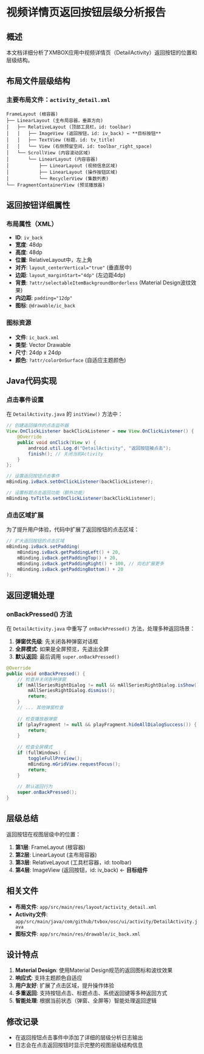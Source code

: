 # 视频详情页返回按钮层级分析报告

## 概述
本文档详细分析了XMBOX应用中视频详情页（DetailActivity）返回按钮的位置和层级结构。

## 布局文件层级结构

### 主要布局文件：`activity_detail.xml`

```
FrameLayout (根容器)
├── LinearLayout (主布局容器，垂直方向)
│   ├── RelativeLayout (顶部工具栏，id: toolbar)
│   │   ├── ImageView (返回按钮，id: iv_back) ← **目标按钮**
│   │   ├── TextView (标题，id: tv_title)
│   │   └── View (右侧预留空间，id: toolbar_right_space)
│   └── ScrollView (内容滚动区域)
│       └── LinearLayout (内容容器)
│           ├── LinearLayout (视频信息区域)
│           ├── LinearLayout (操作按钮区域)
│           └── RecyclerView (集数列表)
└── FragmentContainerView (预览播放器)
```

## 返回按钮详细属性

### 布局属性（XML）
- **ID**: `iv_back`
- **宽度**: 48dp
- **高度**: 48dp
- **位置**: RelativeLayout中，左上角
- **对齐**: `layout_centerVertical="true"` (垂直居中)
- **边距**: `layout_marginStart="4dp"` (左边距4dp)
- **背景**: `?attr/selectableItemBackgroundBorderless` (Material Design波纹效果)
- **内边距**: `padding="12dp"`
- **图标**: `@drawable/ic_back`

### 图标资源
- **文件**: `ic_back.xml`
- **类型**: Vector Drawable
- **尺寸**: 24dp x 24dp
- **颜色**: `?attr/colorOnSurface` (自适应主题颜色)

## Java代码实现

### 点击事件设置
在 `DetailActivity.java` 的 `initView()` 方法中：

```java
// 创建返回操作的点击监听器
View.OnClickListener backClickListener = new View.OnClickListener() {
    @Override
    public void onClick(View v) {
        android.util.Log.d("DetailActivity", "返回按钮被点击");
        finish(); // 关闭当前Activity
    }
};

// 设置返回按钮点击事件
mBinding.ivBack.setOnClickListener(backClickListener);

// 设置标题点击返回功能（额外功能）
mBinding.tvTitle.setOnClickListener(backClickListener);
```

### 点击区域扩展
为了提升用户体验，代码中扩展了返回按钮的点击区域：

```java
// 扩大返回按钮的点击区域
mBinding.ivBack.setPadding(
    mBinding.ivBack.getPaddingLeft() + 20,
    mBinding.ivBack.getPaddingTop() + 20,
    mBinding.ivBack.getPaddingRight() + 100, // 向右扩展更多
    mBinding.ivBack.getPaddingBottom() + 20
);
```

## 返回逻辑处理

### onBackPressed() 方法
在 `DetailActivity.java` 中重写了 `onBackPressed()` 方法，处理多种返回场景：

1. **弹窗优先级**: 先关闭各种弹窗对话框
2. **全屏模式**: 如果是全屏预览，先退出全屏
3. **默认返回**: 最后调用 `super.onBackPressed()`

```java
@Override
public void onBackPressed() {
    // 检查并关闭各种弹窗
    if (mAllSeriesRightDialog != null && mAllSeriesRightDialog.isShow()) {
        mAllSeriesRightDialog.dismiss();
        return;
    }
    // ... 其他弹窗检查
    
    // 检查播放器弹窗
    if (playFragment != null && playFragment.hideAllDialogSuccess()) {
        return;
    }
    
    // 检查全屏模式
    if (fullWindows) {
        toggleFullPreview();
        mBinding.mGridView.requestFocus();
        return;
    }
    
    // 默认返回行为
    super.onBackPressed();
}
```

## 层级总结

返回按钮在视图层级中的位置：

1. **第1层**: FrameLayout (根容器)
2. **第2层**: LinearLayout (主布局容器)
3. **第3层**: RelativeLayout (工具栏容器，id: toolbar)
4. **第4层**: ImageView (返回按钮，id: iv_back) ← **目标组件**

## 相关文件

- **布局文件**: `app/src/main/res/layout/activity_detail.xml`
- **Activity文件**: `app/src/main/java/com/github/tvbox/osc/ui/activity/DetailActivity.java`
- **图标文件**: `app/src/main/res/drawable/ic_back.xml`

## 设计特点

1. **Material Design**: 使用Material Design规范的返回图标和波纹效果
2. **响应式**: 支持主题颜色自适应
3. **用户友好**: 扩展了点击区域，提升操作体验
4. **多重返回**: 支持按钮点击、标题点击、系统返回键等多种返回方式
5. **智能处理**: 根据当前状态（弹窗、全屏等）智能处理返回逻辑

## 修改记录

- 在返回按钮点击事件中添加了详细的层级分析日志输出
- 日志会在点击返回按钮时显示完整的视图层级结构信息
